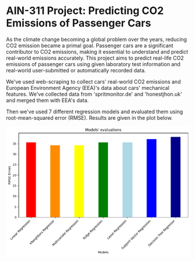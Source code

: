 # AIN-311 Project: Predicting CO2 Emissions of Passenger Cars

As the climate change becoming a global problem over the years, reducing CO2 emission became a primal goal. Passenger cars are a significant contributor to CO2 emissions, making it essential to understand and predict real-world emissions accurately. This project aims to predict real-life CO2 emissions of passenger cars using given laboratory test information and real-world user-submitted or automatically recorded data.

We've used web-scraping to collect cars' real-world CO2 emissions and European Environment Agency (EEA)'s data about cars' mechanical features. We've collected data from 'spritmonitor.de' and 'honestjhon.uk' and merged them with EEA's data.

Then we've used 7 different regression models and evaluated them using root-mean-squared error (RMSE). Results are given in the plot below.

![plot](./images/rmse_erros.png)
